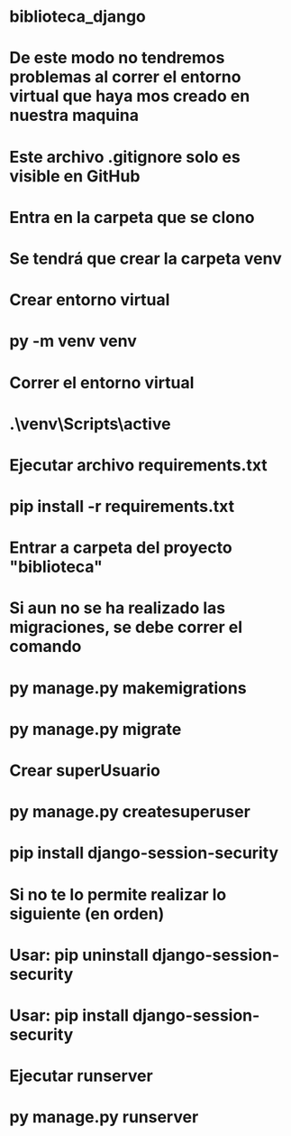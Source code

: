 # biblioteca_django
# De este modo no tendremos problemas al correr el entorno virtual que haya mos creado en nuestra maquina
# Este archivo .gitignore solo es visible en GitHub
#
# Entra en la carpeta que se clono
#
# Se tendrá que crear la carpeta venv
# Crear entorno virtual
# py -m venv venv
#
# Correr el entorno virtual
# .\venv\Scripts\active
#
# Ejecutar archivo requirements.txt
# pip install -r requirements.txt
#
# Entrar a carpeta del proyecto "biblioteca"
#
# Si aun no se ha realizado las migraciones, se debe correr el comando
# py manage.py makemigrations
# py manage.py migrate
#
# Crear superUsuario
# py manage.py createsuperuser
#
# pip install django-session-security
# Si no te lo permite realizar lo siguiente (en orden)
# Usar: pip uninstall django-session-security
# Usar: pip install django-session-security
#
#
# Ejecutar runserver
# py manage.py runserver
#
